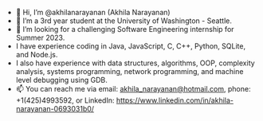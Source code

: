 - 👋 Hi, I’m @akhilanarayanan (Akhila Narayanan)
- 🌱 I’m a 3rd year student at the University of Washington - Seattle.
- 👀 I’m looking for a challenging Software Engineering internship for Summer 2023.
- I have experience coding in Java, JavaScript, C, C++, Python, SQLite, and Node.js. 
- I also have experience with data structures, algorithms, OOP, complexity analysis, systems programming, network programming, and machine level debugging using GDB.
- 📫 You can reach me via email: akhila_narayanan@hotmail.com, phone: +1(425)4993592, or LinkedIn: https://www.linkedin.com/in/akhila-narayanan-0693031b0/

<!---
akhilanarayanan/akhilanarayanan is a ✨ special ✨ repository because its `README.md` (this file) appears on your GitHub profile.
You can click the Preview link to take a look at your changes.
--->
